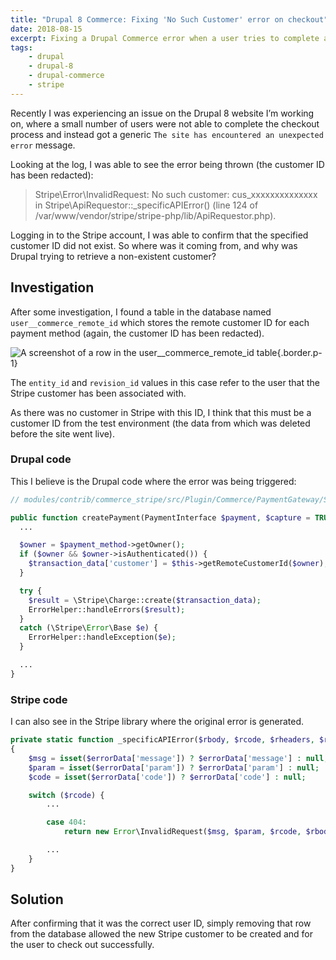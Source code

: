 ```yaml
---
title: "Drupal 8 Commerce: Fixing 'No Such Customer' error on checkout"
date: 2018-08-15
excerpt: Fixing a Drupal Commerce error when a user tries to complete a checkout.
tags:
    - drupal
    - drupal-8
    - drupal-commerce
    - stripe
---
```


Recently I was experiencing an issue on the Drupal 8 website I’m working on,
where a small number of users were not able to complete the checkout process and
instead got a generic `The site has encountered an unexpected error` message.

Looking at the log, I was able to see the error being thrown (the customer ID
has been redacted):

> Stripe\Error\InvalidRequest: No such customer: cus_xxxxxxxxxxxxxx in
> Stripe\ApiRequestor::\_specificAPIError() (line 124 of
> /var/www/vendor/stripe/stripe-php/lib/ApiRequestor.php).

Logging in to the Stripe account, I was able to confirm that the specified
customer ID did not exist. So where was it coming from, and why was Drupal
trying to retrieve a non-existent customer?

## Investigation

After some investigation, I found a table in the database named
`user__commerce_remote_id` which stores the remote customer ID for each payment
method (again, the customer ID has been redacted).

![A screenshot of a row in the user__commerce_remote_id table](/images/blog/commerce-stripe-error/remote-id-table.png){.border.p-1}

The `entity_id` and `revision_id` values in this case refer to the user that the
Stripe customer has been associated with.

As there was no customer in Stripe with this ID, I think that this must be a
customer ID from the test environment (the data from which was deleted before
the site went live).

### Drupal code

This I believe is the Drupal code where the error was being triggered:

```php
// modules/contrib/commerce_stripe/src/Plugin/Commerce/PaymentGateway/Stripe.php

public function createPayment(PaymentInterface $payment, $capture = TRUE) {
  ...

  $owner = $payment_method->getOwner();
  if ($owner && $owner->isAuthenticated()) {
    $transaction_data['customer'] = $this->getRemoteCustomerId($owner);
  }

  try {
    $result = \Stripe\Charge::create($transaction_data);
    ErrorHelper::handleErrors($result);
  }
  catch (\Stripe\Error\Base $e) {
    ErrorHelper::handleException($e);
  }

  ...
}
```

### Stripe code

I can also see in the Stripe library where the original error is generated.

```php
private static function _specificAPIError($rbody, $rcode, $rheaders, $resp, $errorData)
{
    $msg = isset($errorData['message']) ? $errorData['message'] : null;
    $param = isset($errorData['param']) ? $errorData['param'] : null;
    $code = isset($errorData['code']) ? $errorData['code'] : null;

    switch ($rcode) {
        ...

        case 404:
            return new Error\InvalidRequest($msg, $param, $rcode, $rbody, $resp, $rheaders);

        ...
    }
}
```

## Solution

After confirming that it was the correct user ID, simply removing that row from
the database allowed the new Stripe customer to be created and for the user to
check out successfully.
